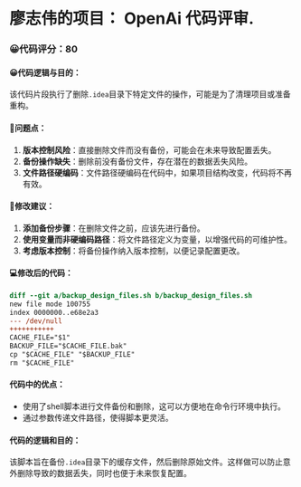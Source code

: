 # 廖志伟的项目： OpenAi 代码评审.
### 😀代码评分：80
#### 😀代码逻辑与目的：
该代码片段执行了删除`.idea`目录下特定文件的操作，可能是为了清理项目或准备重构。

#### 🤔问题点：
1. **版本控制风险**：直接删除文件而没有备份，可能会在未来导致配置丢失。
2. **备份操作缺失**：删除前没有备份文件，存在潜在的数据丢失风险。
3. **文件路径硬编码**：文件路径硬编码在代码中，如果项目结构改变，代码将不再有效。

#### 🎯修改建议：
1. **添加备份步骤**：在删除文件之前，应该先进行备份。
2. **使用变量而非硬编码路径**：将文件路径定义为变量，以增强代码的可维护性。
3. **考虑版本控制**：将备份操作纳入版本控制，以便记录配置更改。

#### 💻修改后的代码：
```diff
diff --git a/backup_design_files.sh b/backup_design_files.sh
new file mode 100755
index 0000000..e68e2a3
--- /dev/null
+++++++++++
CACHE_FILE="$1"
BACKUP_FILE="$CACHE_FILE.bak"
cp "$CACHE_FILE" "$BACKUP_FILE"
rm "$CACHE_FILE"
```

#### 代码中的优点：
- 使用了shell脚本进行文件备份和删除，这可以方便地在命令行环境中执行。
- 通过参数传递文件路径，使得脚本更灵活。

#### 代码的逻辑和目的：
该脚本旨在备份`.idea`目录下的缓存文件，然后删除原始文件。这样做可以防止意外删除导致的数据丢失，同时也便于未来恢复配置。